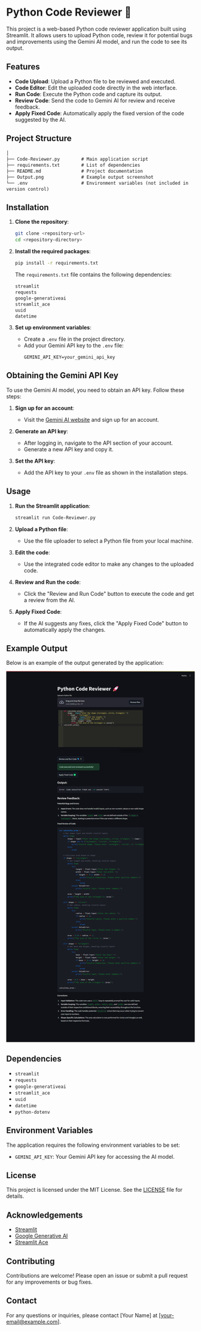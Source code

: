 # Python Code Reviewer 🚀

This project is a web-based Python code reviewer application built using Streamlit. It allows users to upload Python code, review it for potential bugs and improvements using the Gemini AI model, and run the code to see its output.

## Features

- **Code Upload**: Upload a Python file to be reviewed and executed.
- **Code Editor**: Edit the uploaded code directly in the web interface.
- **Run Code**: Execute the Python code and capture its output.
- **Review Code**: Send the code to Gemini AI for review and receive feedback.
- **Apply Fixed Code**: Automatically apply the fixed version of the code suggested by the AI.

## Project Structure

```
│
├── Code-Reviewer.py        # Main application script
├── requirements.txt        # List of dependencies
├── README.md               # Project documentation
├── Output.png              # Example output screenshot
└── .env                    # Environment variables (not included in version control)
```

## Installation

1. **Clone the repository**:
    ```sh
    git clone <repository-url>
    cd <repository-directory>
    ```

2. **Install the required packages**:
    ```sh
    pip install -r requirements.txt
    ```

    The `requirements.txt` file contains the following dependencies:
    ```plaintext
    streamlit
    requests
    google-generativeai
    streamlit_ace
    uuid
    datetime
    ```

3. **Set up environment variables**:
    - Create a `.env` file in the project directory.
    - Add your Gemini API key to the `.env` file:
      ```env
      GEMINI_API_KEY=your_gemini_api_key
      ```

## Obtaining the Gemini API Key

To use the Gemini AI model, you need to obtain an API key. Follow these steps:

1. **Sign up for an account**:
    - Visit the [Gemini AI website](https://ai.google/tools/) and sign up for an account.

2. **Generate an API key**:
    - After logging in, navigate to the API section of your account.
    - Generate a new API key and copy it.

3. **Set the API key**:
    - Add the API key to your `.env` file as shown in the installation steps.

## Usage

1. **Run the Streamlit application**:
    ```sh
    streamlit run Code-Reviewer.py
    ```

2. **Upload a Python file**:
    - Use the file uploader to select a Python file from your local machine.

3. **Edit the code**:
    - Use the integrated code editor to make any changes to the uploaded code.

4. **Review and Run the code**:
    - Click the "Review and Run Code" button to execute the code and get a review from the AI.

5. **Apply Fixed Code**:
    - If the AI suggests any fixes, click the "Apply Fixed Code" button to automatically apply the changes.

## Example Output

Below is an example of the output generated by the application:

![Example Output](Output.png)

## Dependencies

- `streamlit`
- `requests`
- `google-generativeai`
- `streamlit_ace`
- `uuid`
- `datetime`
- `python-dotenv`

## Environment Variables

The application requires the following environment variables to be set:

- `GEMINI_API_KEY`: Your Gemini API key for accessing the AI model.

## License

This project is licensed under the MIT License. See the [LICENSE](LICENSE) file for details.

## Acknowledgements

- [Streamlit](https://streamlit.io/)
- [Google Generative AI](https://ai.google/tools/)
- [Streamlit Ace](https://github.com/okld/streamlit-ace)

## Contributing

Contributions are welcome! Please open an issue or submit a pull request for any improvements or bug fixes.

## Contact

For any questions or inquiries, please contact [Your Name] at [your-email@example.com].

